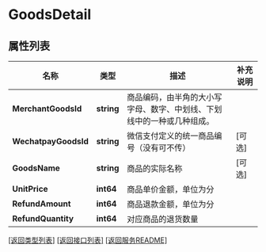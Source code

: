# GoodsDetail

## 属性列表

名称 | 类型 | 描述 | 补充说明
------------ | ------------- | ------------- | -------------
**MerchantGoodsId** | **string** | 商品编码，由半角的大小写字母、数字、中划线、下划线中的一种或几种组成。 | 
**WechatpayGoodsId** | **string** | 微信支付定义的统一商品编号（没有可不传） | [可选] 
**GoodsName** | **string** | 商品的实际名称 | [可选] 
**UnitPrice** | **int64** | 商品单价金额，单位为分 | 
**RefundAmount** | **int64** | 商品退款金额，单位为分 | 
**RefundQuantity** | **int64** | 对应商品的退货数量 | 

[\[返回类型列表\]](README.md#类型列表)
[\[返回接口列表\]](README.md#接口列表)
[\[返回服务README\]](README.md)



